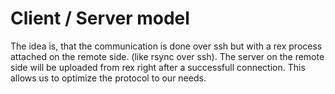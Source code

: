# Client / Server model

The idea is, that the communication is done over ssh but with a rex process attached on the remote side. (like rsync over ssh). 
The server on the remote side will be uploaded from rex right after a successfull connection. This allows us to optimize the protocol to our needs.


